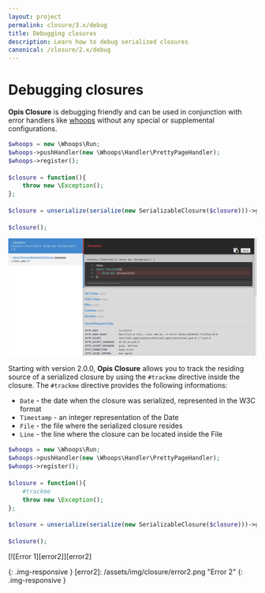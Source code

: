 ```yaml
---
layout: project
permalink: closure/3.x/debug
title: Debugging closures
description: Learn how to debug serialized closures
canonical: /closure/2.x/debug
---
```

# Debugging closures

**Opis Closure** is debugging friendly and can be used in conjunction with 
error handlers like [whoops] without any special or supplemental configurations. 

```php
$whoops = new \Whoops\Run;
$whoops->pushHandler(new \Whoops\Handler\PrettyPageHandler);
$whoops->register();

$closure = function(){
    throw new \Exception();
};

$closure = unserialize(serialize(new SerializableClosure($closure)))->getClosure();

$closure();
```

[![Error 1][error1]][error1]

Starting with version 2.0.0, **Opis Closure** allows you to track the residing
source of a serialized closure by using the `#trackme` directive inside the closure. 
The `#trackme` directive provides the following informations: 

- `Date` - the date when the closure was serialized, represented in the W3C format
- `Timestamp` - an integer representation of the Date
- `File` - the file where the serialized closure resides
- `Line` - the line where the closure can be located inside the File

```php
$whoops = new \Whoops\Run;
$whoops->pushHandler(new \Whoops\Handler\PrettyPageHandler);
$whoops->register();

$closure = function(){
    #trackme
    throw new \Exception();
};

$closure = unserialize(serialize(new SerializableClosure($closure)))->getClosure();

$closure();
```

[![Error 1][error2]][error2]

[whoops]: https://github.com/filp/whoops "Whoops"
[error1]: /assets/img/closure/error1.png "Error 1" 
{: .img-responsive }
[error2]: /assets/img/closure/error2.png "Error 2" 
{: .img-responsive }

